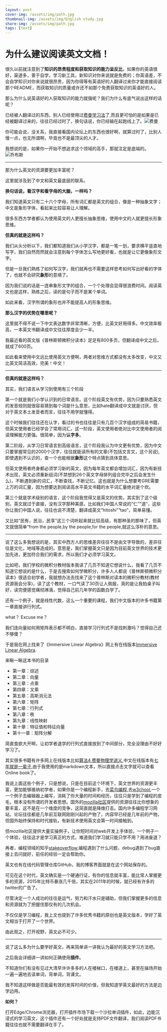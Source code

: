 ```yaml
---
layout: post
cover-img: /assets/img/path.jpg
thumbnail-img: /assets/img/English study.jpg
share-img: /assets/img/path.jpg
tags: [text]
---
```


# 为什么建议阅读英文文档！

很久以前就注意到了**知识的昂贵程度和获取知识的能力呈反比**，如果你的英语很好，渠道多，善于自学，学习新工具，新知识对你来说就是免费的；你英语差，不会自学知识对你来说就很昂贵，因为你得等有英语好的人翻译过来你才能直接阅读那个README，而获取知识的质量或许还不如那个免费获取知识的英语好的人。

那么为什么说英语好的人获取知识的能力就强呢？我们为什么有底气说出这样的话呢？

已经被人翻译过的东西，别人已经使用过[费曼学习法](https://www.britannica.com/biography/Richard-Feynman)了,而且更可怕的是如果是已经被翻译过来的，往往已经过时了，换句话说，你已经输在起跑线上了。![费曼](https://tse2-mm.cn.bing.net/th/id/OIP.hrEWh2GmE_yck9O3wobV3gAAAA?pid=Api&rs=1)

你可能会说，没关系，我直接看国内论坛上的东西也很好啊，就算过时了，比别人慢一点，也无所谓啊，毕竟也不是最顶尖的人才。

我想说的是，如果你一开始不想追求这个领域的高手，那就注定是底端的。![乔布斯](http://www.xker.com/xkerfiles/allimg/1501/1K00B021-0.jpg)

---

那为什么英文的资源要更加丰富呢？

这里就涉及到了中文和英文最底层的联系。

**换句话说，看汉字和看字母的大脑，一样吗？**

我们知道英文只有二十六个字母，所有词汇都是英文的组合，像是一种抽象文字；中文是象形字体，看起来比较容易让人理解。

很多东西方学者都认为使用英文的人更擅长抽象思维，使用中文的人就更擅长形象思维。

**但真的就是这样吗？**

我们从头分析以下，我们都知道我们从小学汉字，都是一笔一划，要求横平竖直地写字，我们自然而然就会注意到每个字体怎么写地更好看，也就是让它更像象形文字。

但是一旦我们熟练了如何写汉字，我们就再也不需要这样思考如何写出好看的字体了，也就不会研究**象形**的意境了。

因为我们说的话是一连串象形文字的组合，一个个处理会显得很浪费时间。阅读英文也是这样，熟练之后，读的是句子而不是某个单词。

如此来看，汉字所谓的象形也并不能提高人的形象思维。

**那么汉字的优势在哪里呢？**

这里就不得不说一下中文表达数字非常清晰，方便，比英文好用得多。中文效率极高，一本英文书翻译成中文往往厚度会少一半。

我最近看的英文版《普林斯顿微积分读本》足足有800多页，但翻译成中文之后，就成了600页。

如此看来使用中文远比使用英文方便啊，两者对思维方式都没有太多改变，中文又比英文简洁高效，完美！中文！

---
**但真的就是这样吗？**

其实，我们语言从学习到使用有三个阶段

第一个就是我们小学认识到的日常语言。这个阶段英文有优势，因为只要熟悉英文的发音规则就很容易猜到每个词是什么意思，比如hate翻译成中文就是讨厌，但对于英文本土发音者而言，往往不用学就懂得。

这个时候我们往往还在认字，看过的书也往往是只有几百个汉字组成的简易书籍，但英文使用者已经学会了常用词汇。这一阶段，英文使用者绝对比中文使用者的阅读理解能力更强。很简单，因为**认字多**。

第二阶段，从学习日常语言到高级语言，这个阶段我认为中文更有优势，因为中文只要掌握常见的2000个汉字，往往就能读所有的文章(不包括文言文，这个另说),即使遇到不认识的，查一个也能根据**象形**这个特点猜到具体意思。

但英文使用者终身都必须学习新的英文，因为每年英文都会增加词汇，因为有新技术出现，英文必须重新组词(不禁想到26个英文字母排列组合完毕之后会发生什么)，不断遇到新的词汇，不断查找，不断记忆。这也就是为什么想要考GRE需要上万的词汇量，因为想要达到阅读高水平英文书籍的水平词汇量绝对是个坎。

第三个就是学术级别的语言，这个阶段我觉得又是英文的优势。其实到了这个级别，英文就过于直接，没有汉字那种美感，比如我们中国人常说的“仁”“道”，这些你让我们中国人说，往往也说不清楚，翻译成英文“hitoshi”“tao”，简单易懂。

又比如“民有，民治，民享”这三个词听起来就比较高级，有那种圣的那味了，但英文就很简单“from the people,by the people,for the people,就这么淳朴的意思。

---
说了这么多我想说的是，其实中西方人的思维差异往往不是由文字导致的，差异往往是文化，地域等造成的。意思是，我们掌握英文只是因为目前英文世界的技术更加先进，更加符合我们的需求，所以我们才必须学习英文。

比如吧，我们学校的微积分教材版本我读了几页不知道它想说什么，我看了几页不知道它想说的是什么，于是去搜索如何学微积分，许多人人都说《普林斯顿微积分读本》很适合初学者，我就想办法去找来了这个普林斯对读本的微积分教材(教材资源我会分享)，读了这个教材，一口气读了30页让人佩服，真的是让我拍桌子叫好，读完便感觉痛彻淋漓，觉得自己前几年学的函数白学了。

还有一个例子，就是线性代数，这么一个重要的课程，我们中文版本的许多书籍第一章直接讲行列式。

what？ Excuse me？

我们连向量如何用矩阵表示都不明白，直接学习行列式不是找刺激吗？觉得自己还不够傻？

于是我在网上找来了《Immersive Linear Algebra》网上有在线版本[Immersive Linear Algebra](http://immersivemath.com/ila/index.html).

来瞅一瞅这本书的目录

- 第一章：综述
- 第二章：向量
- 第三章：点乘
- 第四章：叉乘
- 第五章：高斯消元法
- 第六章：矩阵
- 第七章：行列式
- 第八章：秩
- 第九章：线性映射
- 第十章：特征值和特征向量
- 第十一章：矩阵分解

简直食欲大开啊，让初学者退学的行列式直接放到了中间部分，完全没理由不好好学习了。

其实很多书籍有许多网上在线版本比如[算法4](https://algs4.cs.princeton.edu/),[费曼物理学讲义](https://www.feynmanlectures.caltech.edu/),中文在线版本有[七年就是一辈子](https://b.xinshengdaxue.com/),由于我使用的是markdown文本，所以直接点击文字就可以查看Online book了。

我说上面这些个例子，只是想说，只是在目前这个环境下，英文世界的资源更丰富，更加能够接纳初学者，如果你是一个编程新手，去[菜鸟编程](https://www.runoob.com/),去[w3chool](https://www.w3school.com.cn/),一个一个例子去编辑器上编写，消耗了你大量的时间和经历，往往只是学到了编程的皮毛，根本没有所谓的开发者思想。国外的[mozilla社区](https://developer.mozilla.org/en-US/docs/Learn)提供的资源往往比你想象的要丰富，这不是在一个维度的竞争，这简直就是降维打击。国内许多编程学习网站，论坛往往都是几年前互联网刚刚兴起的产物了，内容早已经是几年前的产物，但国外始终保持和时代接轨，有新技术使用英文会第一时间接触到。

但mozilla社区提供大量实操例子，让你短时间对web开发上手体验，一个例子一个体验，往往这才是学习真正的方式，难道我们学习就只能只学不用？用进废退？

再者，编程领域的知乎[stakeoverflow](https://stackoverflow.com/),编程遇到了什么问题，debug遇到了bug直接上去问就好，前任的经验一定会帮助你。

英文也有在线代码管理仓库GitHub，我的博客界面就是在这个网站保存的。

可见在这个时代，英文确实是一个硬通行证，有你的信息就丰富，能比常人掌握更多的资源，2015年比特币暴涨几千倍，其实在2011年的时候，就已经有许多的twitter的广告了。

尽管决定一个人成功的往往是运气，努力和汗水只是辅助，但我们掌握更多的信息和资源就为了把握住那仅有的几次机会。

不仅仅是学习编程，我上文也提到了许多优秀书籍的原创也是英文版本，学好了英文相当于打开了一个世界。

由此观之，打开视野，英文必不可少。

---
说了这么多为什么要学好英文，再来简单讲一讲我认为最好的英文学习方法吧。

之后我会详细讲一讲如何正确使用**插件**。

不知道你们有没有见过大清早许许多多的人在楼梯口，在楼道上，甚至在操场开始一遍一遍地去读单词，背单词，背课文。

我不知道这样做是否能最有效的发挥时间的价值，但我知道学英文最好的方法是边学边用。

**如何？**

打开Edge/Chrome浏览器，打开插件市场下载一个沙拉单词插件，如此，边能沉浸式的学习英文，这个插件还有一个好处就是支持PDF文件翻译，我们阅读PDF书籍往往也就不需要翻译在手了。






